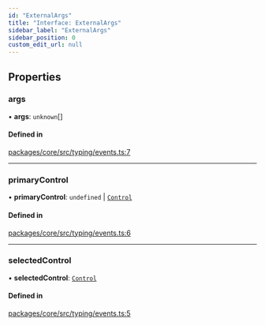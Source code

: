 ```yaml
---
id: "ExternalArgs"
title: "Interface: ExternalArgs"
sidebar_label: "ExternalArgs"
sidebar_position: 0
custom_edit_url: null
---
```


## Properties

### args

• **args**: `unknown`[]

#### Defined in

[packages/core/src/typing/events.ts:7](https://github.com/primno/primno/blob/21aeb72/packages/core/src/typing/events.ts#L7)

___

### primaryControl

• **primaryControl**: `undefined` \| [`Control`](../modules.md#control)

#### Defined in

[packages/core/src/typing/events.ts:6](https://github.com/primno/primno/blob/21aeb72/packages/core/src/typing/events.ts#L6)

___

### selectedControl

• **selectedControl**: [`Control`](../modules.md#control)

#### Defined in

[packages/core/src/typing/events.ts:5](https://github.com/primno/primno/blob/21aeb72/packages/core/src/typing/events.ts#L5)
